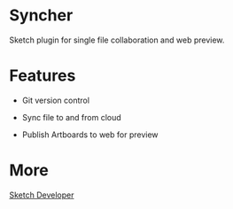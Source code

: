 Syncher
=======

Sketch plugin for single file collaboration and web preview.

# Features

* Git version control

* Sync file to and from cloud

* Publish Artboards to web for preview

# More

[Sketch Developer](https://developer.sketchapp.com/)
